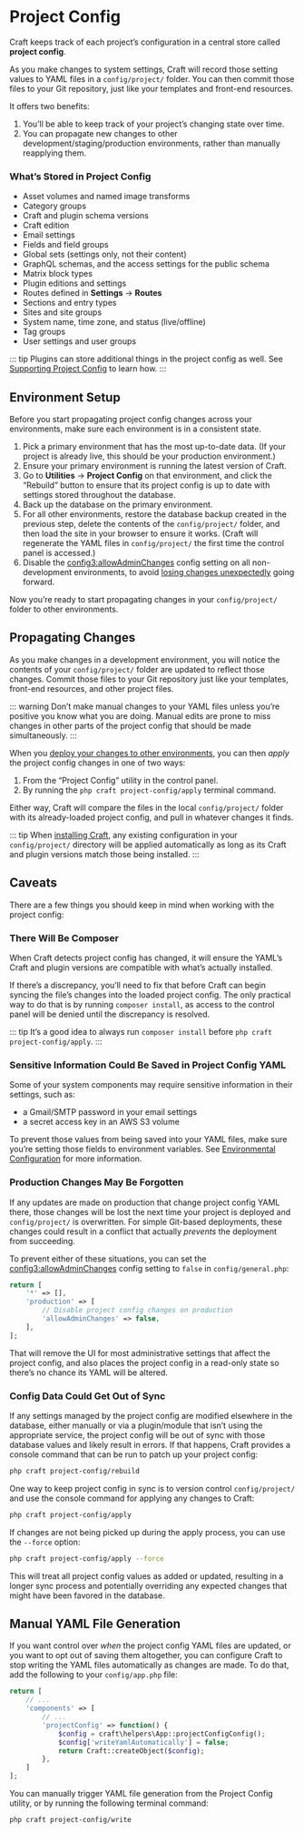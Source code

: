 # Project Config

Craft keeps track of each project’s configuration in a central store called **project config**.

As you make changes to system settings, Craft will record those setting values to YAML files in a `config/project/` folder. You can then commit those files to your Git repository, just like your templates and front-end resources.

It offers two benefits:

1. You’ll be able to keep track of your project’s changing state over time.
2. You can propagate new changes to other development/staging/production environments, rather than manually reapplying them.

### What’s Stored in Project Config

- Asset volumes and named image transforms
- Category groups
- Craft and plugin schema versions
- Craft edition
- Email settings
- Fields and field groups
- Global sets (settings only, not their content)
- GraphQL schemas, and the access settings for the public schema
- Matrix block types
- Plugin editions and settings
- Routes defined in **Settings** → **Routes**
- Sections and entry types
- Sites and site groups
- System name, time zone, and status (live/offline)
- Tag groups
- User settings and user groups

::: tip
Plugins can store additional things in the project config as well. See [Supporting Project Config](extend/project-config.md) to learn how.
:::

## Environment Setup

Before you start propagating project config changes across your environments, make sure each environment is in a consistent state.

1. Pick a primary environment that has the most up-to-date data. (If your project is already live, this should be your production environment.)
2. Ensure your primary environment is running the latest version of Craft.
3. Go to **Utilities** → **Project Config** on that environment, and click the “Rebuild” button to ensure that its project config is up to date with settings stored throughout the database.
4. Back up the database on the primary environment.
5. For all other environments, restore the database backup created in the previous step, delete the contents of the `config/project/` folder, and then load the site in your browser to ensure it works. (Craft will regenerate the YAML files in `config/project/` the first time the control panel is accessed.)
6. Disable the <config3:allowAdminChanges> config setting on all non-development environments, to avoid [losing changes unexpectedly](#production-changes-may-be-forgotten) going forward.

Now you’re ready to start propagating changes in your `config/project/` folder to other environments.

## Propagating Changes

As you make changes in a development environment, you will notice the contents of your `config/project/` folder are updated to reflect those changes. Commit those files to your Git repository just like your templates, front-end resources, and other project files.

::: warning
Don’t make manual changes to your YAML files unless you’re positive you know what you are doing. Manual edits are prone to miss changes in other parts of the project config that should be made simultaneously.
:::

When you [deploy your changes to other environments](https://craftcms.com/knowledge-base/deployment-best-practices), you can then _apply_ the project config changes in one of two ways:

1. From the “Project Config” utility in the control panel.
2. By running the `php craft project-config/apply` terminal command.

Either way, Craft will compare the files in the local `config/project/` folder with its already-loaded project config, and pull in whatever changes it finds.

::: tip
When [installing Craft](installation.md), any existing configuration in your `config/project/` directory will be applied automatically as long as its Craft and plugin versions match those being installed.
:::

## Caveats

There are a few things you should keep in mind when working with the project config:

### There Will Be Composer

When Craft detects project config has changed, it will ensure the YAML’s Craft and plugin versions are compatible with what’s actually installed.

If there’s a discrepancy, you’ll need to fix that before Craft can begin syncing the file’s changes into the loaded project config. The only practical way to do that is by running `composer install`, as access to the control panel will be denied until the discrepancy is resolved.

::: tip
It’s a good idea to always run `composer install` before `php craft project-config/apply`.
:::

### Sensitive Information Could Be Saved in Project Config YAML

Some of your system components may require sensitive information in their settings, such as:

- a Gmail/SMTP password in your email settings
- a secret access key in an AWS S3 volume

To prevent those values from being saved into your YAML files, make sure you’re setting those fields to environment variables. See [Environmental Configuration](config/#environmental-configuration) for more information.

### Production Changes May Be Forgotten

If any updates are made on production that change project config YAML there, those changes will be lost the next time your project is deployed and `config/project/` is overwritten. For simple Git-based deployments, these changes could result in a conflict that actually _prevents_ the deployment from succeeding.

To prevent either of these situations, you can set the <config3:allowAdminChanges> config setting to `false` in `config/general.php`:

```php
return [
    '*' => [],
    'production' => [
        // Disable project config changes on production
        'allowAdminChanges' => false,
    ],
];
```

That will remove the UI for most administrative settings that affect the project config, and also places the project config in a read-only state so there’s no chance its YAML will be altered.

### Config Data Could Get Out of Sync

If any settings managed by the project config are modified elsewhere in the database, either manually or via a plugin/module that isn’t using the appropriate service, the project config will be out of sync with those database values and likely result in errors. If that happens, Craft provides a console command that can be run to patch up your project config:

```bash
php craft project-config/rebuild
```

One way to keep project config in sync is to version control `config/project/` and use the console command for applying any changes to Craft:

```bash
php craft project-config/apply
```

If changes are not being picked up during the apply process, you can use the `--force` option:

```bash
php craft project-config/apply --force
```

This will treat all project config values as added or updated, resulting in a longer sync process and potentially overriding any expected changes that might have been favored in the database.

## Manual YAML File Generation

If you want control over _when_ the project config YAML files are updated, or you want to opt out of saving them altogether, you can configure Craft to stop writing the YAML files automatically as changes are made. To do that, add the following to your `config/app.php` file:

```php
return [
    // ...
    'components' => [
        // ...
        'projectConfig' => function() {
            $config = craft\helpers\App::projectConfigConfig();
            $config['writeYamlAutomatically'] = false;
            return Craft::createObject($config);
        },
    ]
];
```

You can manually trigger YAML file generation from the Project Config utility, or by running the following terminal command:

```bash
php craft project-config/write
```
